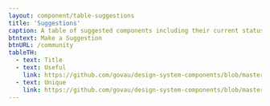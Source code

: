 ```yaml
---
layout: component/table-suggestions
title: 'Suggestions'
caption: A table of suggested components including their current status.
btntext: Make a Suggestion
btnURL: /community
tableTH:
  - text: Title
  - text: Useful
    link: https://github.com/govau/design-system-components/blob/master/CONTRIBUTING.md#useful
  - text: Unique
    link: https://github.com/govau/design-system-components/blob/master/CONTRIBUTING.md#unique
---
```

